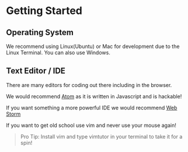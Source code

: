 # Getting Started

## Operating System
We recommend using Linux(Ubuntu) or Mac for development due to the Linux Terminal.  You can also use Windows.

## Text Editor / IDE
There are many editors for coding out there including in the browser.  

We would recommend [Atom](https://atom.io/) as it is written in Javascript and is hackable!

If you want something a more powerful IDE we would recommend [Web Storm](https://www.jetbrains.com/webstorm/)

If you want to get old school use vim and never use your mouse again!


> Pro Tip:  Install vim and type vimtutor in your terminal to take it for a spin!



